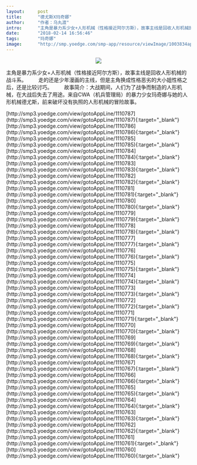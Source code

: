 ```yaml
---
layout:     post
title:      "德尤斯X玛奇娜"
author:     "作者：乌丸渡"
intro:      "主角是暴力系少女+人形机械（性格接近阿尔方斯），故事主线是回收人形机械的战斗系。  　　走的还是少年漫画的主线，但是主角换成性格恶劣的大小姐性格之后，还是比较讨巧。  　　故事简介：大战期间，人们为了战争而制造的人形机械，在大战后失去了用途。来自CWA（机兵管理局）的暴力少女玛奇娜与她的人形机械德尤斯，前来破坏没有执照的人形机械的冒险故事。"
date:       "2018-02-14 16:56:46"
tags:       "玛奇娜"
image:      "http://smp.yoedge.com/smp-app/resource/viewImage/1003834appline.png"
---
```

<div style="text-align: center">
<p><img src="http://smp.yoedge.com/smp-app/resource/viewImage/1003834appline.png"/></p>
</div>
<p class="post-meta">
<span>主角是暴力系少女+人形机械（性格接近阿尔方斯），故事主线是回收人形机械的战斗系。  　　走的还是少年漫画的主线，但是主角换成性格恶劣的大小姐性格之后，还是比较讨巧。  　　故事简介：大战期间，人们为了战争而制造的人形机械，在大战后失去了用途。来自CWA（机兵管理局）的暴力少女玛奇娜与她的人形机械德尤斯，前来破坏没有执照的人形机械的冒险故事。</span>
</p>
[http://smp3.yoedge.com/view/gotoAppLine/1110787](http://smp3.yoedge.com/view/gotoAppLine/1110787){:target="_blank"}
[http://smp3.yoedge.com/view/gotoAppLine/1110786](http://smp3.yoedge.com/view/gotoAppLine/1110786){:target="_blank"}
[http://smp3.yoedge.com/view/gotoAppLine/1110785](http://smp3.yoedge.com/view/gotoAppLine/1110785){:target="_blank"}
[http://smp3.yoedge.com/view/gotoAppLine/1110784](http://smp3.yoedge.com/view/gotoAppLine/1110784){:target="_blank"}
[http://smp3.yoedge.com/view/gotoAppLine/1110783](http://smp3.yoedge.com/view/gotoAppLine/1110783){:target="_blank"}
[http://smp3.yoedge.com/view/gotoAppLine/1110782](http://smp3.yoedge.com/view/gotoAppLine/1110782){:target="_blank"}
[http://smp3.yoedge.com/view/gotoAppLine/1110781](http://smp3.yoedge.com/view/gotoAppLine/1110781){:target="_blank"}
[http://smp3.yoedge.com/view/gotoAppLine/1110780](http://smp3.yoedge.com/view/gotoAppLine/1110780){:target="_blank"}
[http://smp3.yoedge.com/view/gotoAppLine/1110779](http://smp3.yoedge.com/view/gotoAppLine/1110779){:target="_blank"}
[http://smp3.yoedge.com/view/gotoAppLine/1110778](http://smp3.yoedge.com/view/gotoAppLine/1110778){:target="_blank"}
[http://smp3.yoedge.com/view/gotoAppLine/1110777](http://smp3.yoedge.com/view/gotoAppLine/1110777){:target="_blank"}
[http://smp3.yoedge.com/view/gotoAppLine/1110776](http://smp3.yoedge.com/view/gotoAppLine/1110776){:target="_blank"}
[http://smp3.yoedge.com/view/gotoAppLine/1110775](http://smp3.yoedge.com/view/gotoAppLine/1110775){:target="_blank"}
[http://smp3.yoedge.com/view/gotoAppLine/1110774](http://smp3.yoedge.com/view/gotoAppLine/1110774){:target="_blank"}
[http://smp3.yoedge.com/view/gotoAppLine/1110773](http://smp3.yoedge.com/view/gotoAppLine/1110773){:target="_blank"}
[http://smp3.yoedge.com/view/gotoAppLine/1110772](http://smp3.yoedge.com/view/gotoAppLine/1110772){:target="_blank"}
[http://smp3.yoedge.com/view/gotoAppLine/1110771](http://smp3.yoedge.com/view/gotoAppLine/1110771){:target="_blank"}
[http://smp3.yoedge.com/view/gotoAppLine/1110770](http://smp3.yoedge.com/view/gotoAppLine/1110770){:target="_blank"}
[http://smp3.yoedge.com/view/gotoAppLine/1110769](http://smp3.yoedge.com/view/gotoAppLine/1110769){:target="_blank"}
[http://smp3.yoedge.com/view/gotoAppLine/1110768](http://smp3.yoedge.com/view/gotoAppLine/1110768){:target="_blank"}
[http://smp3.yoedge.com/view/gotoAppLine/1110767](http://smp3.yoedge.com/view/gotoAppLine/1110767){:target="_blank"}
[http://smp3.yoedge.com/view/gotoAppLine/1110766](http://smp3.yoedge.com/view/gotoAppLine/1110766){:target="_blank"}
[http://smp3.yoedge.com/view/gotoAppLine/1110765](http://smp3.yoedge.com/view/gotoAppLine/1110765){:target="_blank"}
[http://smp3.yoedge.com/view/gotoAppLine/1110764](http://smp3.yoedge.com/view/gotoAppLine/1110764){:target="_blank"}
[http://smp3.yoedge.com/view/gotoAppLine/1110763](http://smp3.yoedge.com/view/gotoAppLine/1110763){:target="_blank"}
[http://smp3.yoedge.com/view/gotoAppLine/1110762](http://smp3.yoedge.com/view/gotoAppLine/1110762){:target="_blank"}
[http://smp3.yoedge.com/view/gotoAppLine/1110761](http://smp3.yoedge.com/view/gotoAppLine/1110761){:target="_blank"}
[http://smp3.yoedge.com/view/gotoAppLine/1110760](http://smp3.yoedge.com/view/gotoAppLine/1110760){:target="_blank"}


